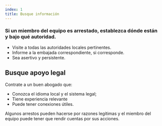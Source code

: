 ```yaml
---
index: 1
title: Busque información
---
```

### Si un miembro del equipo es arrestado, establezca dónde están y bajo qué autoridad.

*   Visite a todas las autoridades locales pertinentes.
*   Informe a la embajada correspondiente, si corresponde.
*   Sea asertivo y persistente.

## Busque apoyo legal

Contrate a un buen abogado que:

*   Conozca el idioma local y el sistema legal;
*   Tiene experiencia relevante
*   Puede tener conexiones útiles.

Algunos arrestos pueden hacerse por razones legítimas y el miembro del equipo puede tener que rendir cuentas por sus acciones.